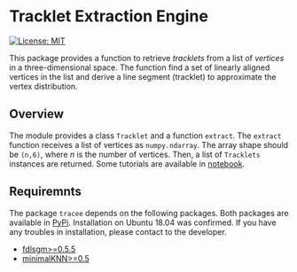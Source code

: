 # Tracklet Extraction Engine
[![License: MIT](https://img.shields.io/badge/License-MIT-yellow.svg)](https://opensource.org/licenses/MIT)

This package provides a function to retrieve _tracklets_ from a list of _vertices_ in a three-dimensional space. The function find a set of linearly aligned vertices in the list and derive a line segment (tracklet) to approximate the vertex distribution.


## Overview

The module provides a class `Tracklet` and a function `extract`. The `extract` function receives a list of vertices as `numpy.ndarray`. The array shape should be `(n,6)`, where _n_ is the number of vertices. Then, a list of `Tracklets` instances are returned. Some tutorials are available in [notebook][notebook].

[notebook]: https://bitbucket.org/ryou_ohsawa/tracee/src/master/notebook/


## Requiremnts
The package `tracee` depends on the following packages. Both packages are available in [PyPi][pypi]. Installation on Ubuntu 18.04 was confirmed. If you have any troubles in installation, please contact to the developer.

- [fdlsgm>=0.5.5][fdlsgm]
- [minimalKNN>=0.5][minimalKNN]


[pypi]: https://pypi.org/
[fdlsgm]: https://pypi.org/project/fdlsgm/
[minimalKNN]: https://pypi.org/project/minimalKNN/
